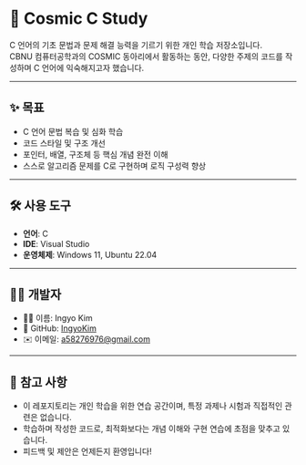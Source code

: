 # 🌌 Cosmic C Study

C 언어의 기초 문법과 문제 해결 능력을 기르기 위한 개인 학습 저장소입니다.  
CBNU 컴퓨터공학과의 COSMIC 동아리에서 활동하는 동안, 다양한 주제의 코드를 작성하며 C 언어에 익숙해지고자 했습니다.

---

## ✨ 목표

- C 언어 문법 복습 및 심화 학습
- 코드 스타일 및 구조 개선
- 포인터, 배열, 구조체 등 핵심 개념 완전 이해
- 스스로 알고리즘 문제를 C로 구현하며 로직 구성력 향상

---

## 🛠️ 사용 도구

- **언어**: C
- **IDE**: Visual Studio
- **운영체제**: Windows 11, Ubuntu 22.04

---

## 🙋‍♂️ 개발자

- 👨‍💻 이름: Ingyo Kim
- 📌 GitHub: [IngyoKim](https://github.com/IngyoKim)
- ✉️ 이메일: a58276976@gmail.com

---

## 🔖 참고 사항

- 이 레포지토리는 개인 학습을 위한 연습 공간이며, 특정 과제나 시험과 직접적인 관련은 없습니다.
- 학습하며 작성한 코드로, 최적화보다는 개념 이해와 구현 연습에 초점을 맞추고 있습니다.
- 피드백 및 제안은 언제든지 환영입니다!
